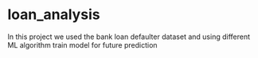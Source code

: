 # loan_analysis
In this project we used the bank loan defaulter dataset and using different ML algorithm train model for future prediction

